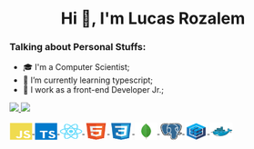 <h1 align="center">Hi 👋, I'm Lucas Rozalem</h1>

### Talking about Personal Stuffs:

- 🎓 I'm a Computer Scientist;
- 🚀 I’m currently learning typescript;
- 🔭 I work as a front-end Developer Jr.;

 <div>
  <a href="https://github.com/lucasrozalem">
  <img height="180em" src="https://github-readme-stats.vercel.app/api?username=lucasrozalem&show_icons=true&count_private=true"/>
  <img height="180em" src="https://github-readme-stats.vercel.app/api/top-langs/?username=lucasrozalem&layout=compact&langs_count=7"/>
</div>
  
  <div style="display: inline_block"><br>
  <img align="center" alt="lucas-js" height="30" width="40" src="https://raw.githubusercontent.com/devicons/devicon/master/icons/javascript/javascript-plain.svg">
  <img align="center" alt="lucas-ts" height="30" width="40" src="https://raw.githubusercontent.com/devicons/devicon/master/icons/typescript/typescript-plain.svg">
  <img align="center" alt="lucas-react" height="30" width="40" src="https://raw.githubusercontent.com/devicons/devicon/master/icons/react/react-original.svg">
  <img align="center" alt="lucas-html" height="30" width="40" src="https://raw.githubusercontent.com/devicons/devicon/master/icons/html5/html5-original.svg">
  <img align="center" alt="lucas-css" height="30" width="40" src="https://raw.githubusercontent.com/devicons/devicon/master/icons/css3/css3-original.svg">
  <img align="center" alt="lucas-mongo" height="30" width="40" src="https://raw.githubusercontent.com/devicons/devicon/master/icons/mongodb/mongodb-original.svg">
  <img align="center" alt="lucas-postgres" height="30" width="40" src="https://raw.githubusercontent.com/devicons/devicon/master/icons/postgresql/postgresql-original.svg">
  <img align="center" alt="lucas-sequelize" height="30" width="40" src="https://raw.githubusercontent.com/devicons/devicon/master/icons/sequelize/sequelize-original.svg">
   <img align="center" alt="lucas-sequelize" height="30" width="40" src="https://raw.githubusercontent.com/devicons/devicon/master/icons/docker/docker-original.svg">
</div>
